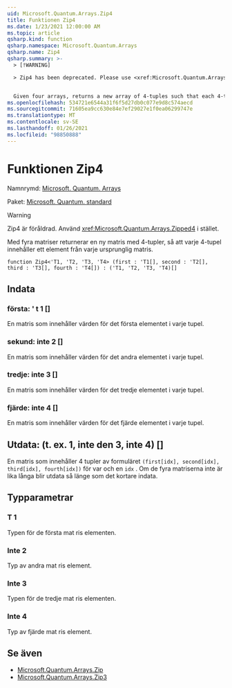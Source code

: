 ```yaml
---
uid: Microsoft.Quantum.Arrays.Zip4
title: Funktionen Zip4
ms.date: 1/23/2021 12:00:00 AM
ms.topic: article
qsharp.kind: function
qsharp.namespace: Microsoft.Quantum.Arrays
qsharp.name: Zip4
qsharp.summary: >-
  > [!WARNING]

  > Zip4 has been deprecated. Please use <xref:Microsoft.Quantum.Arrays.Zipped4> instead.


  Given four arrays, returns a new array of 4-tuples such that each 4-tuple contains an element from each original array.
ms.openlocfilehash: 534721e6544a31f6f5d27db0c077e9d8c574aecd
ms.sourcegitcommit: 71605ea9cc630e84e7ef29027e1f0ea06299747e
ms.translationtype: MT
ms.contentlocale: sv-SE
ms.lasthandoff: 01/26/2021
ms.locfileid: "98850888"
---
```

# <a name="zip4-function"></a>Funktionen Zip4

Namnrymd: [Microsoft. Quantum. Arrays](xref:Microsoft.Quantum.Arrays)

Paket: [Microsoft. Quantum. standard](https://nuget.org/packages/Microsoft.Quantum.Standard)


> [!WARNING]
> Zip4 är föråldrad. Använd <xref:Microsoft.Quantum.Arrays.Zipped4> i stället.

Med fyra matriser returnerar en ny matris med 4-tupler, så att varje 4-tupel innehåller ett element från varje ursprunglig matris.

```qsharp
function Zip4<'T1, 'T2, 'T3, 'T4> (first : 'T1[], second : 'T2[], third : 'T3[], fourth : 'T4[]) : ('T1, 'T2, 'T3, 'T4)[]
```


## <a name="input"></a>Indata

### <a name="first--t1"></a>första: ' t 1 []

En matris som innehåller värden för det första elementet i varje tupel.


### <a name="second--t2"></a>sekund: inte 2 []

En matris som innehåller värden för det andra elementet i varje tupel.


### <a name="third--t3"></a>tredje: inte 3 []

En matris som innehåller värden för det tredje elementet i varje tupel.


### <a name="fourth--t4"></a>fjärde: inte 4 []

En matris som innehåller värden för det fjärde elementet i varje tupel.



## <a name="output--t1t2t3t4"></a>Utdata: (t. ex. 1, inte den 3, inte 4) []

En matris som innehåller 4 tupler av formuläret `(first[idx], second[idx], third[idx], fourth[idx])` för var och en `idx` . Om de fyra matriserna inte är lika långa blir utdata så länge som det kortare indata.

## <a name="type-parameters"></a>Typparametrar

### <a name="t1"></a>T 1

Typen för de första mat ris elementen.
### <a name="t2"></a>Inte 2

Typ av andra mat ris element.
### <a name="t3"></a>Inte 3

Typen för de tredje mat ris elementen.
### <a name="t4"></a>Inte 4

Typ av fjärde mat ris element.

## <a name="see-also"></a>Se även

- [Microsoft.Quantum.Arrays.Zip](xref:Microsoft.Quantum.Arrays.Zip)
- [Microsoft.Quantum.Arrays.Zip3](xref:Microsoft.Quantum.Arrays.Zip3)